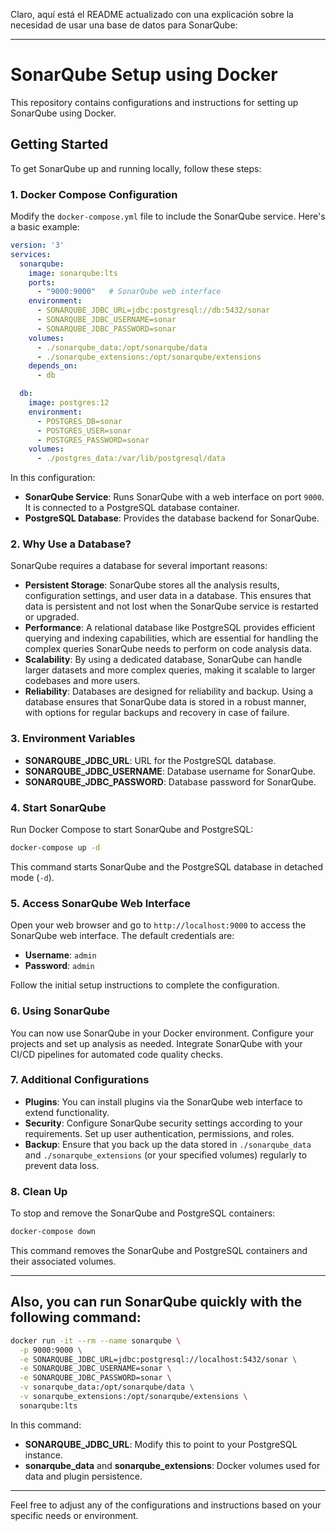 Claro, aquí está el README actualizado con una explicación sobre la necesidad de usar una base de datos para SonarQube:

---

# SonarQube Setup using Docker

This repository contains configurations and instructions for setting up SonarQube using Docker.

## Getting Started

To get SonarQube up and running locally, follow these steps:

### 1. Docker Compose Configuration

Modify the `docker-compose.yml` file to include the SonarQube service. Here's a basic example:

```yaml
version: '3'
services:
  sonarqube:
    image: sonarqube:lts
    ports:
      - "9000:9000"   # SonarQube web interface
    environment:
      - SONARQUBE_JDBC_URL=jdbc:postgresql://db:5432/sonar
      - SONARQUBE_JDBC_USERNAME=sonar
      - SONARQUBE_JDBC_PASSWORD=sonar
    volumes:
      - ./sonarqube_data:/opt/sonarqube/data
      - ./sonarqube_extensions:/opt/sonarqube/extensions
    depends_on:
      - db

  db:
    image: postgres:12
    environment:
      - POSTGRES_DB=sonar
      - POSTGRES_USER=sonar
      - POSTGRES_PASSWORD=sonar
    volumes:
      - ./postgres_data:/var/lib/postgresql/data
```

In this configuration:
- **SonarQube Service**: Runs SonarQube with a web interface on port `9000`. It is connected to a PostgreSQL database container.
- **PostgreSQL Database**: Provides the database backend for SonarQube.

### 2. Why Use a Database?

SonarQube requires a database for several important reasons:

- **Persistent Storage**: SonarQube stores all the analysis results, configuration settings, and user data in a database. This ensures that data is persistent and not lost when the SonarQube service is restarted or upgraded.
- **Performance**: A relational database like PostgreSQL provides efficient querying and indexing capabilities, which are essential for handling the complex queries SonarQube needs to perform on code analysis data.
- **Scalability**: By using a dedicated database, SonarQube can handle larger datasets and more complex queries, making it scalable to larger codebases and more users.
- **Reliability**: Databases are designed for reliability and backup. Using a database ensures that SonarQube data is stored in a robust manner, with options for regular backups and recovery in case of failure.

### 3. Environment Variables

- **SONARQUBE_JDBC_URL**: URL for the PostgreSQL database.
- **SONARQUBE_JDBC_USERNAME**: Database username for SonarQube.
- **SONARQUBE_JDBC_PASSWORD**: Database password for SonarQube.

### 4. Start SonarQube

Run Docker Compose to start SonarQube and PostgreSQL:

```bash
docker-compose up -d
```

This command starts SonarQube and the PostgreSQL database in detached mode (`-d`).

### 5. Access SonarQube Web Interface

Open your web browser and go to `http://localhost:9000` to access the SonarQube web interface. The default credentials are:
- **Username**: `admin`
- **Password**: `admin`

Follow the initial setup instructions to complete the configuration.

### 6. Using SonarQube

You can now use SonarQube in your Docker environment. Configure your projects and set up analysis as needed. Integrate SonarQube with your CI/CD pipelines for automated code quality checks.

### 7. Additional Configurations

- **Plugins**: You can install plugins via the SonarQube web interface to extend functionality.
- **Security**: Configure SonarQube security settings according to your requirements. Set up user authentication, permissions, and roles.
- **Backup**: Ensure that you back up the data stored in `./sonarqube_data` and `./sonarqube_extensions` (or your specified volumes) regularly to prevent data loss.

### 8. Clean Up

To stop and remove the SonarQube and PostgreSQL containers:

```bash
docker-compose down
```

This command removes the SonarQube and PostgreSQL containers and their associated volumes.

---

## Also, you can run SonarQube quickly with the following command:

```bash
docker run -it --rm --name sonarqube \
  -p 9000:9000 \
  -e SONARQUBE_JDBC_URL=jdbc:postgresql://localhost:5432/sonar \
  -e SONARQUBE_JDBC_USERNAME=sonar \
  -e SONARQUBE_JDBC_PASSWORD=sonar \
  -v sonarqube_data:/opt/sonarqube/data \
  -v sonarqube_extensions:/opt/sonarqube/extensions \
  sonarqube:lts
```

In this command:
- **SONARQUBE_JDBC_URL**: Modify this to point to your PostgreSQL instance.
- **sonarqube_data** and **sonarqube_extensions**: Docker volumes used for data and plugin persistence.

---

Feel free to adjust any of the configurations and instructions based on your specific needs or environment.